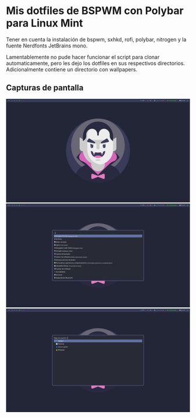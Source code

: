 # Mis dotfiles de BSPWM con Polybar para Linux Mint
Tener en cuenta la instalación de bspwm, sxhkd, rofi, polybar, nitrogen y la fuente Nerdfonts JetBrains mono.

Lamentablemente no pude hacer funcionar el script para clonar automaticamente, pero les dejo los dotfiles en sus respectivos directorios. Adicionalmente contiene un directorio con wallpapers.
## Capturas de pantalla
![Captura1](https://github.com/Ramonero82/REPOSITORIO_LM_BSPWM/blob/main/capturas/pantalla1.png)
![Captura1](https://github.com/Ramonero82/REPOSITORIO_LM_BSPWM/blob/main/capturas/pantalla2.png)
![Captura1](https://github.com/Ramonero82/REPOSITORIO_LM_BSPWM/blob/main/capturas/pantalla3.png)
